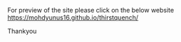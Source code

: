 For preview of the site please click on the below website 
https://mohdyunus16.github.io/thirstquench/

Thankyou
